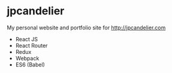 # jpcandelier
My personal website and portfolio site for http://jpcandelier.com

* React JS
* React Router
* Redux
* Webpack
* ES6 (Babel)

